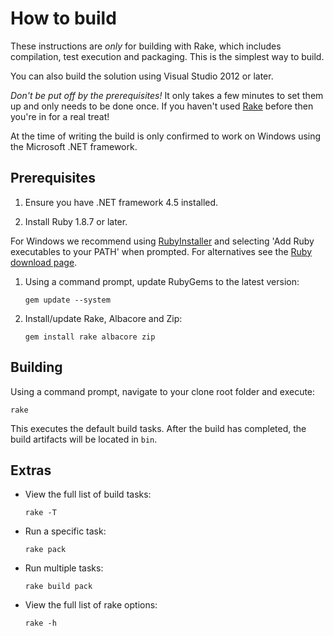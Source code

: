 # How to build

These instructions are *only* for building with Rake, which includes compilation, test execution and packaging. This is the simplest way to build.

You can also build the solution using Visual Studio 2012 or later.

*Don't be put off by the prerequisites!* It only takes a few minutes to set them up and only needs to be done once. If you haven't used [Rake](http://rake.rubyforge.org/ "RAKE -- Ruby Make") before then you're in for a real treat!

At the time of writing the build is only confirmed to work on Windows using the Microsoft .NET framework.

## Prerequisites

1. Ensure you have .NET framework 4.5 installed.

1. Install Ruby 1.8.7 or later.

 For Windows we recommend using [RubyInstaller](http://rubyinstaller.org/) and selecting 'Add Ruby executables to your PATH' when prompted. For alternatives see the [Ruby download page](http://www.ruby-lang.org/en/downloads/).
1. Using a command prompt, update RubyGems to the latest version:

    `gem update --system`

1. Install/update Rake, Albacore and Zip:

    `gem install rake albacore zip`

## Building

Using a command prompt, navigate to your clone root folder and execute:

`rake`

This executes the default build tasks. After the build has completed, the build artifacts will be located in `bin`.

## Extras

* View the full list of build tasks:

    `rake -T`

* Run a specific task:

    `rake pack`

* Run multiple tasks:

    `rake build pack`

* View the full list of rake options:

    `rake -h`
